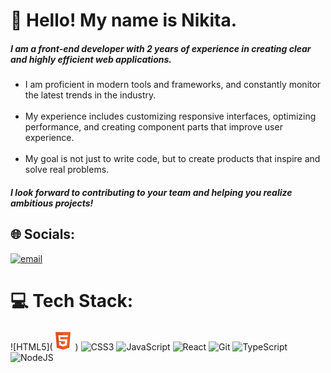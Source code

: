 # 👋 Hello! My name is Nikita.

##### I am a front-end developer with 2 years of experience in creating clear and highly efficient web applications.

<ul>  

  <li>I am proficient in modern tools and frameworks, and constantly monitor the latest trends in the industry.</li> <br>

  <li>My experience includes customizing responsive interfaces, optimizing performance, and creating component parts that improve user experience.</li> <br>

  <li>My goal is not just to write code, but to create products that inspire and solve real problems.</li>

</ul>

##### I look forward to contributing to your team and helping you realize ambitious projects!

## 🌐 Socials:
[![email](https://img.shields.io/badge/Email-D14836?logo=gmail&logoColor=white)](mailto:nmensky@gmail.com)

# 💻 Tech Stack:
![HTML5](<svg width="32" height="32" viewBox="0 0 32 32" fill="none" xmlns="http://www.w3.org/2000/svg">
<path d="M6 28L4 3H28L26 28L16 31L6 28Z" fill="#E44D26"/>
<path d="M26 5H16V29.5L24 27L26 5Z" fill="#F16529"/>
<path d="M9.5 17.5L8.5 8H24L23.5 11H11.5L12 14.5H23L22 24L16 26L10 24L9.5 19H12.5L13 21.5L16 22.5L19 21.5L19.5 17.5H9.5Z" fill="white"/>
</svg>
) 
![CSS3](https://img.shields.io/badge/css3-%231572B6.svg?style=for-the-badge&logo=css3&logoColor=white) 
![JavaScript](https://img.shields.io/badge/javascript-%23323330.svg?style=for-the-badge&logo=javascript&logoColor=%23F7DF1E) 
![React](https://img.shields.io/badge/react-%2320232a.svg?style=for-the-badge&logo=react&logoColor=%2361DAFB) 
![Git](https://img.shields.io/badge/git-%23F05033.svg?style=for-the-badge&logo=git&logoColor=white) 
![TypeScript](https://img.shields.io/badge/typescript-%23007ACC.svg?style=for-the-badge&logo=typescript&logoColor=white) 
![NodeJS](https://img.shields.io/badge/node.js-6DA55F?style=for-the-badge&logo=node.js&logoColor=white)

